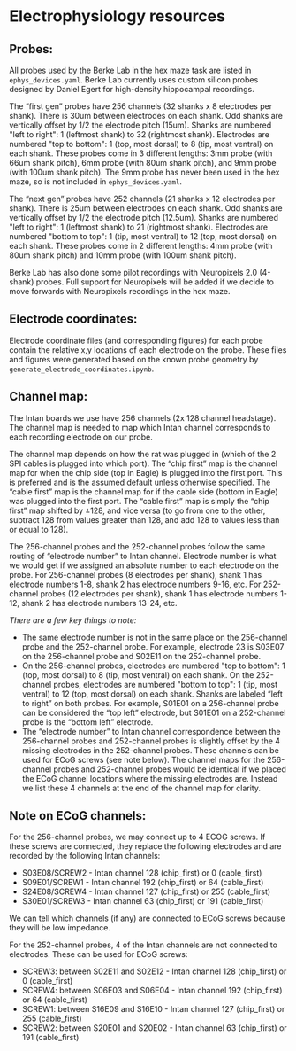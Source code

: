 # Electrophysiology resources

## Probes:
All probes used by the Berke Lab in the hex maze task are listed in `ephys_devices.yaml`. Berke Lab currently uses custom silicon probes designed by Daniel Egert for high-density hippocampal recordings. 

The “first gen” probes have 256 channels (32 shanks x 8 electrodes per shank). There is 30um between electrodes on each shank. Odd shanks are vertically offset by 1/2 the electrode pitch (15um). Shanks are numbered "left to right": 1 (leftmost shank) to 32 (rightmost shank). Electrodes are numbered "top to bottom": 1 (top, most dorsal) to 8 (tip, most ventral) on each shank. These probes come in 3 different lengths: 3mm probe (with 66um shank pitch), 6mm probe (with 80um shank pitch), and 9mm probe (with 100um shank pitch). The 9mm probe has never been used in the hex maze, so is not included in `ephys_devices.yaml`.

The “next gen” probes have 252 channels (21 shanks x 12 electrodes per shank). There is 25um between electrodes on each shank. Odd shanks are vertically offset by 1/2 the electrode pitch (12.5um). Shanks are numbered "left to right": 1 (leftmost shank) to 21 (rightmost shank). Electrodes are numbered "bottom to top": 1 (tip, most ventral) to 12 (top, most dorsal) on each shank. These probes come in 2 different lengths: 4mm probe (with 80um shank pitch) and 10mm probe (with 100um shank pitch).

Berke Lab has also done some pilot recordings with Neuropixels 2.0 (4-shank) probes. Full support for Neuropixels will be added if we decide to move forwards with Neuropixels recordings in the hex maze.

## Electrode coordinates:
Electrode coordinate files (and corresponding figures) for each probe contain the relative x,y locations of each electrode on the probe. These files and figures were generated based on the known probe geometry by `generate_electrode_coordinates.ipynb`.

## Channel map:
The Intan boards we use have 256 channels (2x 128 channel headstage). The channel map is needed to map which Intan channel corresponds to each recording electrode on our probe.

The channel map depends on how the rat was plugged in (which of the 2 SPI cables is plugged into which port). The “chip first” map is the channel map for when the chip side (top in Eagle) is plugged into the first port. This is preferred and is the assumed default unless otherwise specified. The “cable first” map is the channel map for if the cable side (bottom in Eagle) was plugged into the first port. The “cable first” map is simply the “chip first” map shifted by ±128, and vice versa (to go from one to the other, subtract 128 from values greater than 128, and add 128 to values less than or equal to 128).

The 256-channel probes and the 252-channel probes follow the same routing of “electrode number” to Intan channel. Electrode number is what we would get if we assigned an absolute number to each electrode on the probe. For 256-channel probes (8 electrodes per shank), shank 1 has electrode numbers 1-8, shank 2 has electrode numbers 9-16, etc. For 252-channel probes (12 electrodes per shank), shank 1 has electrode numbers 1-12, shank 2 has electrode numbers 13-24, etc.

*There are a few key things to note:*
- The same electrode number is not in the same place on the 256-channel probe and the 252-channel probe. For example, electrode 23 is S03E07 on the 256-channel probe and S02E11 on the 252-channel probe.
- On the 256-channel probes, electrodes are numbered "top to bottom": 1 (top, most dorsal) to 8 (tip, most ventral) on each shank. On the 252-channel probes, electrodes are numbered "bottom to top": 1 (tip, most ventral) to 12 (top, most dorsal) on each shank. Shanks are labeled “left to right” on both probes. For example, S01E01 on a 256-channel probe can be considered the “top left” electrode, but S01E01 on a 252-channel probe is the “bottom left” electrode.
- The “electrode number” to Intan channel correspondence between the 256-channel probes and 252-channel probes is slightly offset by the 4 missing electrodes in the 252-channel probes. These channels can be used for ECoG screws (see note below). The channel maps for the 256-channel probes and 252-channel probes would be identical if we placed the ECoG channel locations where the missing electrodes are. Instead we list these 4 channels at the end of the channel map for clarity.


## Note on ECoG channels:

For the 256-channel probes, we may connect up to 4 ECOG screws. If these screws are connected, they replace the following electrodes and are recorded by the following Intan channels:

- S03E08/SCREW2 - Intan channel 128 (chip_first) or 0 (cable_first)
- S09E01/SCREW1 - Intan channel 192 (chip_first) or 64 (cable_first)
- S24E08/SCREW4 - Intan channel 127 (chip_first) or 255 (cable_first)
- S30E01/SCREW3 - Intan channel 63 (chip_first) or 191 (cable_first)

We can tell which channels (if any) are connected to ECoG screws because they will be low impedance.

For the 252-channel probes, 4 of the Intan channels are not connected to electrodes. These can be used for ECoG screws:

- SCREW3: between S02E11 and S02E12 - Intan channel 128 (chip_first) or 0 (cable_first)
- SCREW4: between S06E03 and S06E04 - Intan channel 192 (chip_first) or 64 (cable_first)
- SCREW1: between S16E09 and S16E10 - Intan channel 127 (chip_first) or 255 (cable_first)
- SCREW2: between S20E01 and S20E02 - Intan channel 63 (chip_first) or 191 (cable_first)